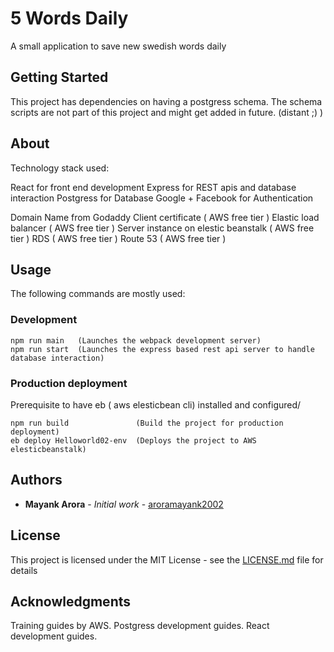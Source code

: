 # 5 Words Daily

A small application to save new swedish words daily

## Getting Started

This project has dependencies on having a postgress schema.
The schema scripts are not part of this project and might get added in future. (distant ;) )

## About

Technology stack used:

React for front end development
Express for REST apis and database interaction
Postgress for Database
Google + Facebook for Authentication

Domain Name from Godaddy
Client certificate ( AWS free tier )
Elastic load balancer ( AWS free tier )
Server instance on elestic beanstalk ( AWS free tier )
RDS ( AWS free tier )
Route 53 ( AWS free tier )

## Usage

The following commands are mostly used:

### Development

```
npm run main   (Launches the webpack development server)
npm run start  (Launches the express based rest api server to handle database interaction)
```

### Production deployment

Prerequisite to have eb ( aws elesticbean cli) installed and configured/

```
npm run build               (Build the project for production deployment)
eb deploy Helloworld02-env  (Deploys the project to AWS elesticbeanstalk)
```

## Authors

* **Mayank Arora** - *Initial work* - [aroramayank2002](https://github.com/aroramayank2002)


## License

This project is licensed under the MIT License - see the [LICENSE.md](LICENSE.md) file for details

## Acknowledgments

Training guides by AWS.
Postgress development guides.
React development guides.
